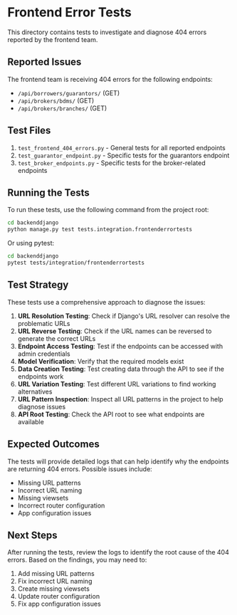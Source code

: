 # Frontend Error Tests

This directory contains tests to investigate and diagnose 404 errors reported by the frontend team.

## Reported Issues

The frontend team is receiving 404 errors for the following endpoints:

- `/api/borrowers/guarantors/` (GET)
- `/api/brokers/bdms/` (GET)
- `/api/brokers/branches/` (GET)

## Test Files

1. `test_frontend_404_errors.py` - General tests for all reported endpoints
2. `test_guarantor_endpoint.py` - Specific tests for the guarantors endpoint
3. `test_broker_endpoints.py` - Specific tests for the broker-related endpoints

## Running the Tests

To run these tests, use the following command from the project root:

```bash
cd backenddjango
python manage.py test tests.integration.frontenderrortests
```

Or using pytest:

```bash
cd backenddjango
pytest tests/integration/frontenderrortests
```

## Test Strategy

These tests use a comprehensive approach to diagnose the issues:

1. **URL Resolution Testing**: Check if Django's URL resolver can resolve the problematic URLs
2. **URL Reverse Testing**: Check if the URL names can be reversed to generate the correct URLs
3. **Endpoint Access Testing**: Test if the endpoints can be accessed with admin credentials
4. **Model Verification**: Verify that the required models exist
5. **Data Creation Testing**: Test creating data through the API to see if the endpoints work
6. **URL Variation Testing**: Test different URL variations to find working alternatives
7. **URL Pattern Inspection**: Inspect all URL patterns in the project to help diagnose issues
8. **API Root Testing**: Check the API root to see what endpoints are available

## Expected Outcomes

The tests will provide detailed logs that can help identify why the endpoints are returning 404 errors. Possible issues include:

- Missing URL patterns
- Incorrect URL naming
- Missing viewsets
- Incorrect router configuration
- App configuration issues

## Next Steps

After running the tests, review the logs to identify the root cause of the 404 errors. Based on the findings, you may need to:

1. Add missing URL patterns
2. Fix incorrect URL naming
3. Create missing viewsets
4. Update router configuration
5. Fix app configuration issues
